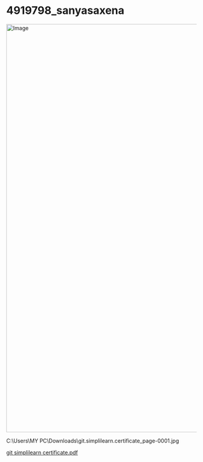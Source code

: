 # 4919798_sanyasaxena


<img width="1920" height="1080" alt="Image" src="https://github.com/user-attachments/assets/8a8ddea3-799e-40c7-aec4-bb31118062fa" />

C:\Users\MY PC\Downloads\git.simplilearn.certificate_page-0001.jpg


[git simplilearn certificate.pdf](https://github.com/user-attachments/files/21452640/git.simplilearn.certificate.pdf)
